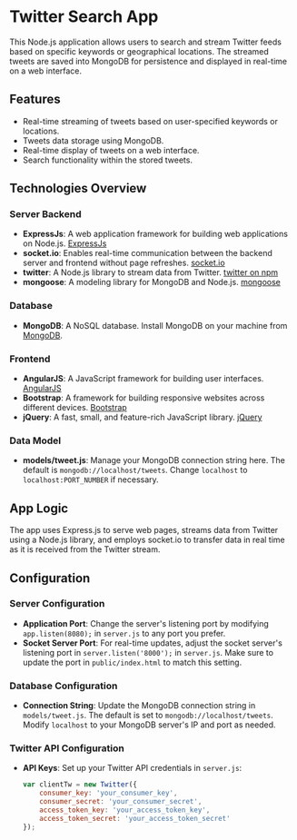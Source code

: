 # Twitter Search App

This Node.js application allows users to search and stream Twitter feeds based on specific keywords or geographical locations. The streamed tweets are saved into MongoDB for persistence and displayed in real-time on a web interface.

## Features

- Real-time streaming of tweets based on user-specified keywords or locations.
- Tweets data storage using MongoDB.
- Real-time display of tweets on a web interface.
- Search functionality within the stored tweets.

## Technologies Overview

### Server Backend
- **ExpressJs**: A web application framework for building web applications on Node.js. [ExpressJs](http://expressjs.com/)
- **socket.io**: Enables real-time communication between the backend server and frontend without page refreshes. [socket.io](http://socket.io/)
- **twitter**: A Node.js library to stream data from Twitter. [twitter on npm](https://www.npmjs.com/package/twitter)
- **mongoose**: A modeling library for MongoDB and Node.js. [mongoose](http://mongoosejs.com/)

### Database
- **MongoDB**: A NoSQL database. Install MongoDB on your machine from [MongoDB](https://www.mongodb.org/).

### Frontend
- **AngularJS**: A JavaScript framework for building user interfaces. [AngularJS](https://angularjs.org/)
- **Bootstrap**: A framework for building responsive websites across different devices. [Bootstrap](https://getbootstrap.com/)
- **jQuery**: A fast, small, and feature-rich JavaScript library. [jQuery](https://jquery.com/)

### Data Model
- **models/tweet.js**: Manage your MongoDB connection string here. The default is `mongodb://localhost/tweets`. Change `localhost` to `localhost:PORT_NUMBER` if necessary.

## App Logic
The app uses Express.js to serve web pages, streams data from Twitter using a Node.js library, and employs socket.io to transfer data in real time as it is received from the Twitter stream.

## Configuration

### Server Configuration
- **Application Port**: Change the server's listening port by modifying `app.listen(8080);` in `server.js` to any port you prefer.
- **Socket Server Port**: For real-time updates, adjust the socket server's listening port in `server.listen('8000');` in `server.js`. Make sure to update the port in `public/index.html` to match this setting.

### Database Configuration
- **Connection String**: Update the MongoDB connection string in `models/tweet.js`. The default is set to `mongodb://localhost/tweets`. Modify `localhost` to your MongoDB server's IP and port as needed.

### Twitter API Configuration
- **API Keys**: Set up your Twitter API credentials in `server.js`:
  ```javascript
  var clientTw = new Twitter({
      consumer_key: 'your_consumer_key',
      consumer_secret: 'your_consumer_secret',
      access_token_key: 'your_access_token_key',
      access_token_secret: 'your_access_token_secret'
  });

